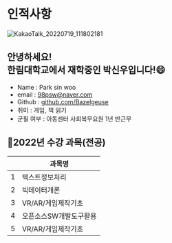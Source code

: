 # 인적사항
![KakaoTalk_20220719_111802181](https://user-images.githubusercontent.com/43162532/198289758-966b1759-77f7-4059-99a0-0fba35fa0573.jpg)
## 안녕하세요!<br>한림대학교에서 재학중인 박신우입니다!:smile:
- Name : Park sin woo
- email : 98psw@naver.com
- Github : [github.com/Bazelgeuse](https://github.com/Bazelgeuse)
- 취미 : 게임, 책 읽기
- 군필 여부 : 아동센터 사회복무요원 1년 반근무
## :book:2022년 수강 과목(전공)
||과목명|
|------|------|
|1|텍스트정보처리|
|2|빅데이터개론|
|3|VR/AR/게임제작기초|
|4|오픈소스SW개발도구활용|
|5|VR/AR/게임제작기초|
